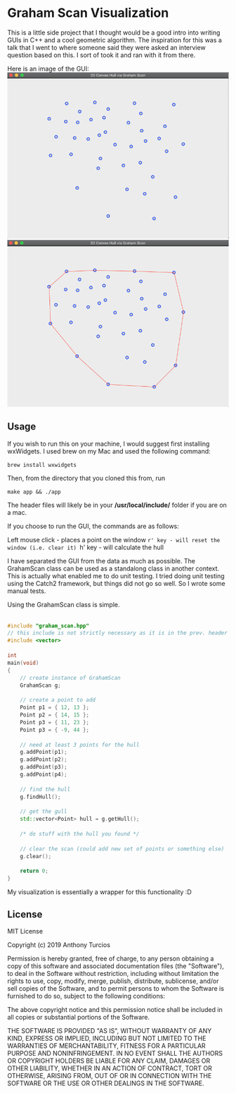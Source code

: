 # Graham Scan Visualization

This is a little side project that I thought would be a good intro into writing GUIs in C++ and a cool geometric algorithm. The inspiration for this was a talk that I went to where someone said they were asked an interview question based on this. I sort of took it and ran with it from there.

Here is an image of the GUI:
![Points](./images/points.png) ![Hull](./images/hull.png)

## Usage

If you wish to run this on your machine, I would suggest first installing wxWidgets. I used brew on my Mac and used the following command:

```shell
brew install wxwidgets
```

Then, from the directory that you cloned this from, run

```shell
make app && ./app
```

The header files will likely be in your <b>/usr/local/include/</b> folder if you are on a mac.

If you choose to run the GUI, the commands are as follows:

Left mouse click - places a point on the window
`r' key - will reset the window (i.e. clear it)
`h' key - will calculate the hull

I have separated the GUI from the data as much as possible. The GrahamScan class can be used as a standalong class in another context. This is actually what enabled me to do unit testing. I tried doing unit testing using the Catch2 framework, but things did not go so well. So I wrote some manual tests.

Using the GrahamScan class is simple.

```cpp

#include "graham_scan.hpp"
// this include is not strictly necessary as it is in the prev. header
#include <vector> 

int 
main(void)
{
    // create instance of GrahamScan
    GrahamScan g;
    
    // create a point to add
    Point p1 = { 12, 13 };
    Point p2 = { 14, 15 };
    Point p3 = { 11, 23 };
    Point p3 = { -9, 44 };

    // need at least 3 points for the hull
    g.addPoint(p1);
    g.addPoint(p2);
    g.addPoint(p3);
    g.addPoint(p4);

    // find the hull
    g.findHull();

    // get the gull
    std::vector<Point> hull = g.getHull();
    
    /* do stuff with the hull you found */
    
    // clear the scan (could add new set of points or something else)
    g.clear();

    return 0;
}
```

My visualization is essentially a wrapper for this functionality :D

## License
MIT License

Copyright (c) 2019 Anthony Turcios

Permission is hereby granted, free of charge, to any person obtaining a copy
of this software and associated documentation files (the "Software"), to deal
in the Software without restriction, including without limitation the rights
to use, copy, modify, merge, publish, distribute, sublicense, and/or sell
copies of the Software, and to permit persons to whom the Software is
furnished to do so, subject to the following conditions:

The above copyright notice and this permission notice shall be included in all
copies or substantial portions of the Software.

THE SOFTWARE IS PROVIDED "AS IS", WITHOUT WARRANTY OF ANY KIND, EXPRESS OR
IMPLIED, INCLUDING BUT NOT LIMITED TO THE WARRANTIES OF MERCHANTABILITY,
FITNESS FOR A PARTICULAR PURPOSE AND NONINFRINGEMENT. IN NO EVENT SHALL THE
AUTHORS OR COPYRIGHT HOLDERS BE LIABLE FOR ANY CLAIM, DAMAGES OR OTHER
LIABILITY, WHETHER IN AN ACTION OF CONTRACT, TORT OR OTHERWISE, ARISING FROM,
OUT OF OR IN CONNECTION WITH THE SOFTWARE OR THE USE OR OTHER DEALINGS IN THE
SOFTWARE.
